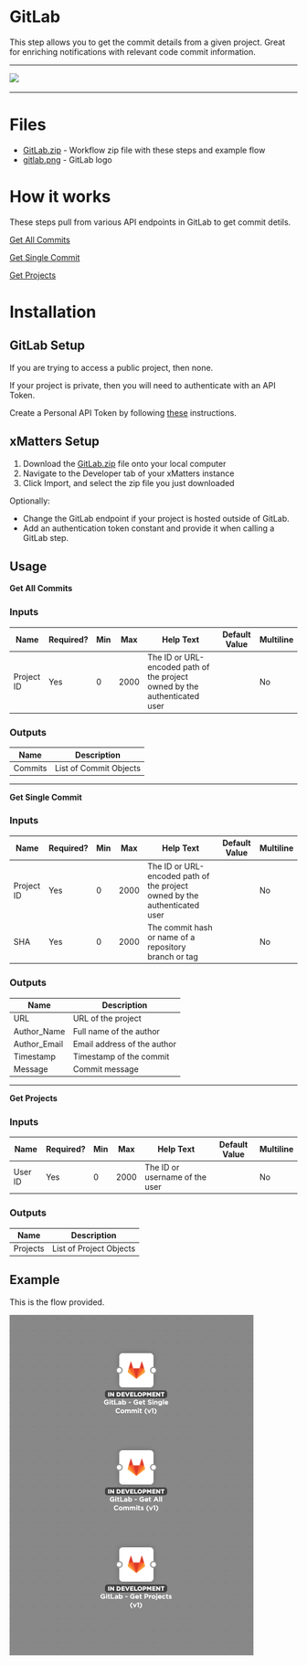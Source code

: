 # GitLab 

This step allows you to get the commit details from a given project. Great for enriching notifications with relevant code commit information. 


---------

<kbd>
  <img src="https://github.com/xmatters/xMatters-Labs/raw/master/media/disclaimer.png">
</kbd>

---------

# Files

* [GitLab.zip](GitLab.zip) - Workflow zip file with these steps and example flow
* [gitlab.png](/gitlab.png) - GitLab logo

# How it works
These steps pull from various API endpoints in GitLab to get commit detils.

[Get All Commits](https://docs.gitlab.com/ee/api/commits.html#list-repository-commits)

[Get Single Commit](https://docs.gitlab.com/ee/api/commits.html#get-a-single-commit)

[Get Projects](https://docs.gitlab.com/ee/api/projects.html#list-user-projects)


# Installation

## GitLab Setup
If you are trying to access a public project, then none.

If your project is private, then you will need to authenticate with an API Token.

Create a Personal API Token by following [these](https://docs.gitlab.com/ee/user/profile/personal_access_tokens.html#creating-a-personal-access-token) instructions.

## xMatters Setup
1. Download the [GitLab.zip](GitLab.zip) file onto your local computer
2. Navigate to the Developer tab of your xMatters instance
3. Click Import, and select the zip file you just downloaded

Optionally:
- Change the GitLab endpoint if your project is hosted outside of GitLab.
- Add an authentication token constant and provide it when calling a GitLab step.


## Usage
**Get All Commits**

### Inputs
| Name  | Required? | Min | Max | Help Text | Default Value | Multiline |
| ----- | ----------| --- | --- | --------- | ------------- | --------- |
| Project ID | Yes | 0 | 2000 | The ID or URL-encoded path of the project owned by the authenticated user | | No |

### Outputs
| Name | Description |
| ---- | ----------  |
| Commits | List of Commit Objects |

-----------
**Get Single Commit**

### Inputs
| Name  | Required? | Min | Max | Help Text | Default Value | Multiline |
| ----- | ----------| --- | --- | --------- | ------------- | --------- |
| Project ID | Yes | 0 | 2000 | The ID or URL-encoded path of the project owned by the authenticated user | | No |
| SHA | Yes | 0 | 2000 | The commit hash or name of a repository branch or tag | | No |

### Outputs
| Name | Description |
| ---- | ----------  |
| URL | URL of the project |
| Author_Name | Full name of the author |
| Author_Email | Email address of the author |
| Timestamp | Timestamp of the commit |
| Message | Commit message |

-----------
**Get Projects**

### Inputs
| Name  | Required? | Min | Max | Help Text | Default Value | Multiline |
| ----- | ----------| --- | --- | --------- | ------------- | --------- |
| User ID | Yes | 0 | 2000 | The ID or username of the user | | No |

### Outputs
| Name | Description |
| ---- | ----------  |
| Projects | List of Project Objects |

## Example
This is the flow provided.

<kbd>
	<img src="/media/ExampleFlow.png">
</kbd>

